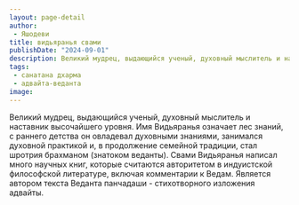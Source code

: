 ```yaml
---
layout: page-detail
author:
 - Яшодеви
title: видьяранья свами
publishDate: "2024-09-01"
description: Великий мудрец, выдающийся ученый, духовный мыслитель и наставник высочайшего уровня. Имя Видьяранья означает лес знаний, с раннего детства он овладевал духовными знаниями, занимался духовной практикой и, в продолжение семейной традиции, стал шротрия брахманом (знатоком веданты). Свами Видьяранья написал много научных книг, которые считаются авторитетом в индуистской философской литературе, включая комментарии к Ведам. Является автором текста Веданта панчадаши - стихотворного изложения адвайты.
tags:
 - санатана дхарма
 - адвайта-веданта
image: 
---
```


Великий мудрец, выдающийся ученый, духовный мыслитель и наставник высочайшего уровня. Имя Видьяранья означает лес знаний, с раннего детства он овладевал духовными знаниями, занимался духовной практикой и, в продолжение семейной традиции, стал шротрия брахманом (знатоком веданты). Свами Видьяранья написал много научных книг, которые считаются авторитетом в индуистской философской литературе, включая комментарии к Ведам. Является автором текста Веданта панчадаши - стихотворного изложения адвайты.

